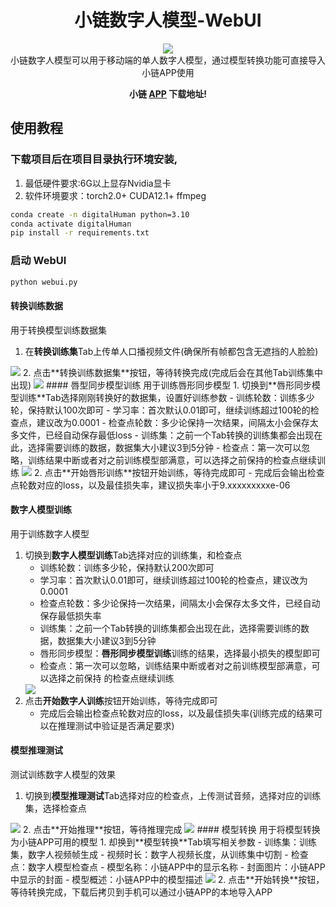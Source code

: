 <div align="center">

<h1>小链数字人模型-WebUI</h1>
<img src='res/logo.png' /> <br>
小链数字人模型可以用于移动端的单人数字人模型，通过模型转换功能可直接导入小链APP使用 
 
**小链 [APP](https://chat.finelink.ltd) 下载地址!**
</div>

## 使用教程
### 下载项目后在项目目录执行环境安装,

1. 最低硬件要求:6G以上显存Nvidia显卡
2. 软件环境要求：torch2.0+ CUDA12.1+ ffmpeg

```bash
conda create -n digitalHuman python=3.10
conda activate digitalHuman
pip install -r requirements.txt
```

### 启动 WebUI
```bash
python webui.py
```
#### 转换训练数据
用于转换模型训练数据集
1. 在**转换训练集**Tab上传单人口播视频文件(确保所有帧都包含无遮挡的人脸脸)
<img src='res/1.png' />
2. 点击**转换训练数据集**按钮，等待转换完成(完成后会在其他Tab训练集中出现)
<img src='res/2.png' />
#### 唇型同步模型训练
用于训练唇形同步模型
1. 切换到**唇形同步模型训练**Tab选择刚刚转换好的数据集，设置好训练参数
   - 训练轮数：训练多少轮，保持默认100次即可
   - 学习率：首次默认0.01即可，继续训练超过100轮的检查点，建议改为0.0001
   - 检查点轮数：多少论保持一次结果，间隔太小会保存太多文件，已经自动保存最低loss
   - 训练集：之前一个Tab转换的训练集都会出现在此，选择需要训练的数据，数据集大小建议3到5分钟
   - 检查点：第一次可以忽略，训练结果中断或者对之前训练模型部满意，可以选择之前保持的检查点继续训练
<img src='res/3.png' />
2. 点击**开始唇形训练**按钮开始训练，等待完成即可
   - 完成后会输出检查点轮数对应的loss，以及最佳损失率，建议损失率小于9.xxxxxxxxxe-06



#### 数字人模型训练
用于训练数字人模型
1. 切换到**数字人模型训练**Tab选择对应的训练集，和检查点
    - 训练轮数：训练多少轮，保持默认200次即可
    - 学习率：首次默认0.01即可，继续训练超过100轮的检查点，建议改为0.0001
    - 检查点轮数：多少论保持一次结果，间隔太小会保存太多文件，已经自动保存最低损失率
    - 训练集：之前一个Tab转换的训练集都会出现在此，选择需要训练的数据，数据集大小建议3到5分钟
    - 唇形同步模型：**唇形同步模型训练**训练的结果，选择最小损失的模型即可
    - 检查点：第一次可以忽略，训练结果中断或者对之前训练模型部满意，可以选择之前保持
    的检查点继续训练
    <img src='res/4.png' />
2. 点击**开始数字人训练**按钮开始训练，等待完成即可
   - 完成后会输出检查点轮数对应的loss，以及最佳损失率(训练完成的结果可以在推理测试中验证是否满足要求)
#### 模型推理测试
测试训练数字人模型的效果
1. 切换到**模型推理测试**Tab选择对应的检查点，上传测试音频，选择对应的训练集，选择检查点
<img src='res/5.png' />
2. 点击**开始推理**按钮，等待推理完成
<img src='res/6.png' />
#### 模型转换
用于将模型转换为小链APP可用的模型
1. 却换到**模型转换**Tab填写相关参数
    - 训练集：训练集，数字人视频帧生成
    - 视频时长：数字人视频长度，从训练集中切割
    - 检查点：数字人模型检查点
    - 模型名称：小链APP中的显示名称
    - 封面图片：小链APP中显示的封面
    - 模型概述：小链APP中的模型描述
<img src='res/7.png' />
2. 点击**开始转换**按钮，等待转换完成，下载后拷贝到手机可以通过小链APP的本地导入APP